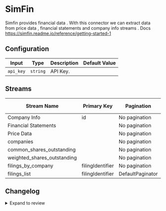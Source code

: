 # SimFin
Simfin provides financial data .
With this connector we can extract data from price data , financial statements and company info streams .
Docs https://simfin.readme.io/reference/getting-started-1

## Configuration

| Input | Type | Description | Default Value |
|-------|------|-------------|---------------|
| `api_key` | `string` | API Key.  |  |

## Streams
| Stream Name | Primary Key | Pagination | Supports Full Sync | Supports Incremental |
|-------------|-------------|------------|---------------------|----------------------|
| Company Info  | id | No pagination | ✅ |  ❌  |
| Financial Statements |  | No pagination | ✅ |  ❌  |
| Price Data |  | No pagination | ✅ |  ❌  |
| companies |  | No pagination | ✅ |  ❌  |
| common_shares_outstanding |  | No pagination | ✅ |  ❌  |
| weighted_shares_outstanding |  | No pagination | ✅ |  ❌  |
| filings_by_company | filingIdentifier | No pagination | ✅ |  ❌  |
| filings_list | filingIdentifier | DefaultPaginator | ✅ |  ❌  |

## Changelog

<details>
  <summary>Expand to review</summary>

| Version          | Date              | Pull Request | Subject        |
|------------------|-------------------|--------------|----------------|
| 0.0.17 | 2025-04-12 | [57970](https://github.com/airbytehq/airbyte/pull/57970) | Update dependencies |
| 0.0.16 | 2025-04-05 | [56324](https://github.com/airbytehq/airbyte/pull/56324) | Update dependencies |
| 0.0.15 | 2025-03-08 | [55606](https://github.com/airbytehq/airbyte/pull/55606) | Update dependencies |
| 0.0.14 | 2025-03-01 | [55099](https://github.com/airbytehq/airbyte/pull/55099) | Update dependencies |
| 0.0.13 | 2025-02-22 | [54509](https://github.com/airbytehq/airbyte/pull/54509) | Update dependencies |
| 0.0.12 | 2025-02-15 | [54074](https://github.com/airbytehq/airbyte/pull/54074) | Update dependencies |
| 0.0.11 | 2025-02-08 | [53578](https://github.com/airbytehq/airbyte/pull/53578) | Update dependencies |
| 0.0.10 | 2025-02-01 | [53084](https://github.com/airbytehq/airbyte/pull/53084) | Update dependencies |
| 0.0.9 | 2025-01-25 | [52401](https://github.com/airbytehq/airbyte/pull/52401) | Update dependencies |
| 0.0.8 | 2025-01-18 | [51949](https://github.com/airbytehq/airbyte/pull/51949) | Update dependencies |
| 0.0.7 | 2025-01-11 | [51397](https://github.com/airbytehq/airbyte/pull/51397) | Update dependencies |
| 0.0.6 | 2024-12-28 | [50776](https://github.com/airbytehq/airbyte/pull/50776) | Update dependencies |
| 0.0.5 | 2024-12-21 | [50306](https://github.com/airbytehq/airbyte/pull/50306) | Update dependencies |
| 0.0.4 | 2024-12-14 | [49790](https://github.com/airbytehq/airbyte/pull/49790) | Update dependencies |
| 0.0.3 | 2024-12-12 | [49390](https://github.com/airbytehq/airbyte/pull/49390) | Update dependencies |
| 0.0.2 | 2024-12-11 | [49118](https://github.com/airbytehq/airbyte/pull/49118) | Starting with this version, the Docker image is now rootless. Please note that this and future versions will not be compatible with Airbyte versions earlier than 0.64 |
| 0.0.1 | 2024-11-08 | | Initial release by [@ombhardwajj](https://github.com/ombhardwajj) via Connector Builder |

</details>
